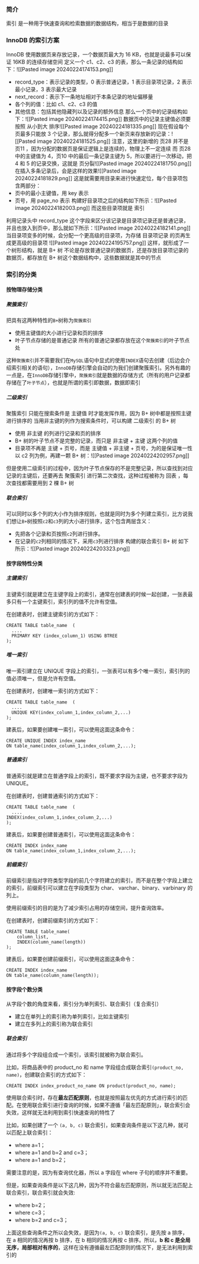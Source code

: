 ### 简介
索引 是一种用于快速查询和检索数据的数据结构，相当于是数据的目录
### InnoDB 的索引方案
InnoDB 使用数据页来存放记录，一个数据页最大为 16 KB，也就是说最多可以保证 16KB 的连续存储空间
定义一个 c1、c2、c3 的表，那么一条记录的结构如下：![[Pasted image 20240224174153.png]]
- record_type：表示记录的类型，0 表示普通记录，1 表示目录项记录，2 表示最小记录，3 表示最大记录
- next_record：表示下一条地址相对于本条记录的地址偏移量
- 各个列的值：比如 c1、c2、c3 的值
- 其他信息：包括其他隐藏列以及记录的额外信息
那么一个页中的记录结构如下：![[Pasted image 20240224174415.png]]
数据页中的记录主键值必须要按照 从小到大 排序![[Pasted image 20240224181335.png]]
现在假设每个页最多只能放 3 个记录，那么就得分配多一个新页来存放新的记录：![[Pasted image 20240224181525.png]]
注意，这里的新增的 页28 并不是 页11 ，因为分配的数据页是保证逻辑上是连续的，物理上不一定连续
而 页28 中的主键值为 4，页10 中的最后一条记录主键为 5，所以要进行一次移动，把 4 和 5 的记录交换，这就是 页分裂![[Pasted image 20240224181750.png]]
在插入多条记录后，会是这样的效果![[Pasted image 20240224181829.png]]
这是就需要用目录来进行快速定位，每个目录项包含两部分：
- 页中的最小主键值，用 key 表示
- 页号，用 page_no 表示
构建好目录项之后的结构如下所示：![[Pasted image 20240224182003.png]]
而这些目录项就是 索引

利用记录头中 record_type 这个字段来区分该记录是目录项记录还是普通记录，并且也放入到页中，那么就如下所示：![[Pasted image 20240224182141.png]]
当目录项变多的时候，会分配一个更高级的目录项，为存储 目录项记录 的页再生成更高级的目录项
![[Pasted image 20240224195757.png]]
这样，就形成了一个树形结构，就是 B+ 树
不论是存放普通记录的数据页，还是存放目录项记录的数据页，都存放在 B+ 树这个数据结构中，这些数据就是其中的节点
### 索引的分类

#### 按物理存储分类
##### 聚簇索引
把具有这两种特性的`B+`树称为`聚簇索引`
- 使用主键值的大小进行记录和页的排序
- 叶子节点存储的是普通记录
所有的普通记录都存放在这个`聚簇索引`的叶子节点处

这种`聚簇索引`并不需要我们在`MySQL`语句中显式的使用`INDEX`语句去创建（后边会介绍索引相关的语句），`InnoDB`存储引擎会自动的为我们创建聚簇索引。另外有趣的一点是，在`InnoDB`存储引擎中，`聚簇索引`就是数据的存储方式（所有的用户记录都存储在了`叶子节点`），也就是所谓的索引即数据，数据即索引
##### 二级索引
聚簇索引 只能在搜索条件是 主键值 时才能发挥作用，因为 B+ 树中都是按照主键进行排序的
当用非主键的列作为搜索条件时，可以构建 二级索引 的 B+ 树
- 使用 非主键 的列进行记录和页的排序
- B+ 树的叶子节点不是完整的记录，而只是 非主键 + 主键 这两个列的值
- 目录项不再是 主键 + 页号，而是 主键值 + 非主键 + 页号，为的是保证唯一性
以 c2 列为例，再建一颗 B+ 树：![[Pasted image 20240224202957.png]]

但是使用二级索引的过程中，因为叶子节点保存的不是完整记录，所以查找到对应记录的主键后，还要再去 聚簇索引 进行第二次查找，这种过程被称为 回表 ，每次查找都需要用到 2 棵 B+ 树
##### 联合索引
可以同时以多个列的大小作为排序规则，也就是同时为多个列建立索引，比方说我们想让`B+`树按照`c2`和`c3`列的大小进行排序，这个包含两层含义：
- 先把各个记录和页按照`c2`列进行排序。
- 在记录的`c2`列相同的情况下，采用`c3`列进行排序
构建的联合索引 B+ 树 如下所示：![[Pasted image 20240224203323.png]]


#### 按字段特性分类

##### 主键索引
主键索引就是建立在主键字段上的索引，通常在创建表的时候一起创建，一张表最多只有一个主键索引，索引列的值不允许有空值。

在创建表时，创建主键索引的方式如下：
```mysql
CREATE TABLE table_name  (
  ....
  PRIMARY KEY (index_column_1) USING BTREE
);
```
##### 唯一索引
唯一索引建立在 UNIQUE 字段上的索引，一张表可以有多个唯一索引，索引列的值必须唯一，但是允许有空值。

在创建表时，创建唯一索引的方式如下：
```mysql
CREATE TABLE table_name  (
  ....
  UNIQUE KEY(index_column_1,index_column_2,...) 
);
```
建表后，如果要创建唯一索引，可以使用这面这条命令：
```mysql
CREATE UNIQUE INDEX index_name
ON table_name(index_column_1,index_column_2,...); 
```
##### 普通索引
普通索引就是建立在普通字段上的索引，既不要求字段为主键，也不要求字段为 UNIQUE。

在创建表时，创建普通索引的方式如下：
```mysql
CREATE TABLE table_name  (
  ....
INDEX(index_column_1,index_column_2,...) 
);
```
建表后，如果要创建普通索引，可以使用这面这条命令：
```mysql
CREATE INDEX index_name
ON table_name(index_column_1,index_column_2,...); 
```
##### 前缀索引
前缀索引是指对字符类型字段的前几个字符建立的索引，而不是在整个字段上建立的索引，前缀索引可以建立在字段类型为 char、 varchar、binary、varbinary 的列上。

使用前缀索引的目的是为了减少索引占用的存储空间，提升查询效率。

在创建表时，创建前缀索引的方式如下：
```mysql
CREATE TABLE table_name(
    column_list,
    INDEX(column_name(length))
); 
```
建表后，如果要创建前缀索引，可以使用这面这条命令：
```mysql
CREATE INDEX index_name
ON table_name(column_name(length)); 
```

#### 按字段个数分类
从字段个数的角度来看，索引分为单列索引、联合索引（复合索引）
- 建立在单列上的索引称为单列索引，比如主键索引
- 建立在多列上的索引称为联合索引

##### 联合索引
通过将多个字段组合成一个索引，该索引就被称为联合索引。

比如，将商品表中的 product_no 和 name 字段组合成联合索引`(product_no, name)`，创建联合索引的方式如下：
```mysql
CREATE INDEX index_product_no_name ON product(product_no, name);
```

使用联合索引时，存在**最左匹配原则**，也就是按照最左优先的方式进行索引的匹配。在使用联合索引进行查询的时候，如果不遵循「最左匹配原则」，联合索引会失效，这样就无法利用到索引快速查询的特性了

比如，如果创建了一个 `(a, b, c)` 联合索引，如果查询条件是以下这几种，就可以匹配上联合索引：

- where a=1；
- where a=1 and b=2 and c=3；
- where a=1 and b=2；

需要注意的是，因为有查询优化器，所以 a 字段在 where 子句的顺序并不重要。

但是，如果查询条件是以下这几种，因为不符合最左匹配原则，所以就无法匹配上联合索引，联合索引就会失效:

- where b=2；
- where c=3；
- where b=2 and c=3；

上面这些查询条件之所以会失效，是因为`(a, b, c)` 联合索引，是先按 a 排序，在 a 相同的情况再按 b 排序，在 b 相同的情况再按 c 排序。所以，**b 和 c 是全局无序，局部相对有序的**，这样在没有遵循最左匹配原则的情况下，是无法利用到索引的